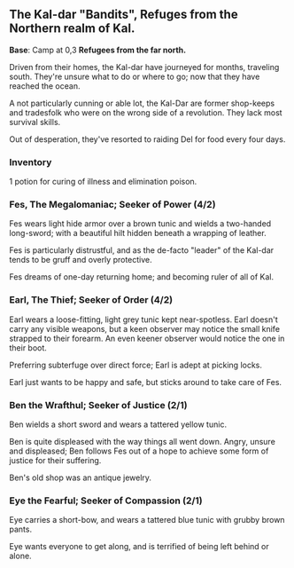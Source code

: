 ## The Kal-dar "Bandits", Refuges from the Northern realm of Kal.

**Base**: Camp at 0,3
**Refugees from the far north.**

Driven from their homes, the Kal-dar have journeyed for months, traveling south.
They're unsure what to do or where to go; now that they have reached the ocean.

A not particularly cunning or able lot, the Kal-Dar are former shop-keeps and
tradesfolk who were on the wrong side of a revolution. They lack most survival
skills.

Out of desperation, they've resorted to raiding Del for food every four days.

### Inventory

1 potion for curing of illness and elimination poison.

### Fes, The Megalomaniac; Seeker of Power (4/2)

Fes wears light hide armor over a brown tunic and wields a two-handed
long-sword; with a beautiful hilt hidden beneath a wrapping of leather.

Fes is particularly distrustful, and as the de-facto "leader" of the Kal-dar
tends to be gruff and overly protective.

Fes dreams of one-day returning home; and becoming ruler of all of Kal.

### Earl, The Thief; Seeker of Order (4/2)

Earl wears a loose-fitting, light grey tunic kept near-spotless. Earl doesn't
carry any visible weapons, but a keen observer may notice the small knife
strapped to their forearm. An even keener observer would notice the one in their
boot.

Preferring subterfuge over direct force; Earl is adept at picking locks.

Earl just wants to be happy and safe, but sticks around to take care of Fes.

### Ben the Wrafthul; Seeker of Justice (2/1)

Ben wields a short sword and wears a tattered yellow tunic.

Ben is quite displeased with the way things all went down. Angry, unsure and
displeased; Ben follows Fes out of a hope to achieve some form of justice for
their suffering.

Ben's old shop was an antique jewelry.

### Eye the Fearful; Seeker of Compassion (2/1)

Eye carries a short-bow, and wears a tattered blue tunic with grubby brown
pants.

Eye wants everyone to get along, and is terrified of being left behind or alone.
